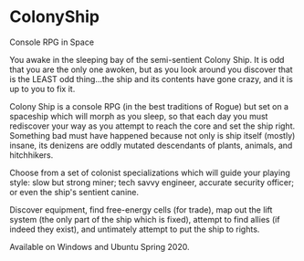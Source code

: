 # ColonyShip
Console RPG in Space

You awake in the sleeping bay of the semi-sentient Colony Ship. It is odd that you are the only one awoken, but as you look around you discover that is the LEAST odd thing...the ship and its contents have gone crazy, and it is up to you to fix it.

Colony Ship is a console RPG (in the best traditions of Rogue) but set on a spaceship which will morph as you sleep, so that each day you must rediscover your way as you attempt to reach the core and set the ship right. Something bad must have happened because not only is ship itself (mostly) insane, its denizens are oddly mutated descendants of plants, animals, and hitchhikers.

Choose from a set of colonist specializations which will guide your playing style: slow but strong miner; tech savvy engineer, accurate security officer; or even the ship's sentient canine.

Discover equipment, find free-energy cells (for trade), map out the lift system (the only part of the ship which is fixed), attempt to find allies (if indeed they exist), and untimately attempt to put the ship to rights.

Available on Windows and Ubuntu Spring 2020.
